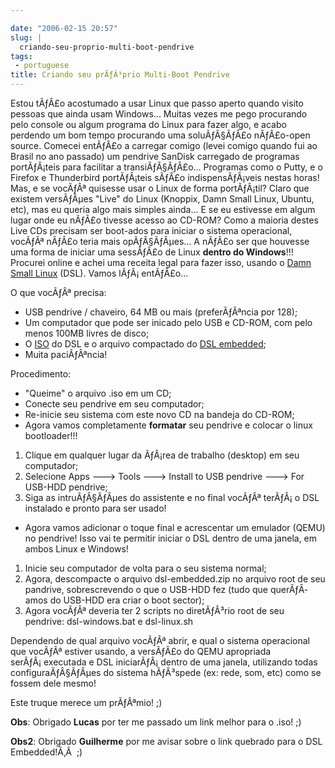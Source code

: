 ```yaml
---

date: "2006-02-15 20:57"
slug: |
  criando-seu-proprio-multi-boot-pendrive
tags:
 - portuguese
title: Criando seu prÃƒÂ³prio Multi-Boot Pendrive
---
```


Estou tÃƒÂ£o acostumado a usar Linux que passo aperto quando visito
pessoas que ainda usam Windows... Muitas vezes me pego procurando pelo
console ou algum programa do Linux para fazer algo, e acabo perdendo um
bom tempo procurando uma soluÃƒÂ§ÃƒÂ£o nÃƒÂ£o-open source. Comecei
entÃƒÂ£o a carregar comigo (levei comigo quando fui ao Brasil no ano
passado) um pendrive SanDisk carregado de programas portÃƒÂ¡teis para
facilitar a transiÃƒÂ§ÃƒÂ£o... Programas como o Putty, e o Firefox e
Thunderbird portÃƒÂ¡teis sÃƒÂ£o indispensÃƒÂ¡veis nestas horas! Mas, e
se vocÃƒÂª quisesse usar o Linux de forma portÃƒÂ¡til? Claro que existem
versÃƒÂµes "Live" do Linux (Knoppix, Damn Small Linux, Ubuntu, etc), mas
eu queria algo mais simples ainda... E se eu estivesse em algum lugar
onde eu nÃƒÂ£o tivesse acesso ao CD-ROM? Como a maioria destes Live CDs
precisam ser boot-ados para iniciar o sistema operacional, vocÃƒÂª
nÃƒÂ£o teria mais opÃƒÂ§ÃƒÂµes... A nÃƒÂ£o ser que houvesse uma forma de
iniciar uma sessÃƒÂ£o de Linux **dentro do Windows**!!! Procurei online
e achei uma receita legal para fazer isso, usando o [Damn Small
Linux](http://www.damnsmalllinux.org/) (DSL). Vamos lÃƒÂ¡ entÃƒÂ£o...

O que vocÃƒÂª precisa:

-   USB pendrive / chaveiro, 64 MB ou mais (preferÃƒÂªncia por 128);
-   Um computador que pode ser inicado pelo USB e CD-ROM, com pelo menos
    100MB livres de disco;
-   O
    [ISO](ftp://distro.ibiblio.org/pub/linux/distributions/damnsmall/current/current.iso)
    do DSL e o arquivo compactado do [DSL
    embedded](http://distro.ibiblio.org/pub/linux/distributions/damnsmall/current/);
-   Muita paciÃƒÂªncia!

Procedimento:

-   \"Queime\" o arquivo .iso em um CD;
-   Conecte seu pendrive em seu computador;
-   Re-inicie seu sistema com este novo CD na bandeja do CD-ROM;
-   Agora vamos completamente **formatar** seu pendrive e colocar o
    linux bootloader!!!

1.  Clique em qualquer lugar da ÃƒÂ¡rea de trabalho (desktop) em seu
    computador;
2.  Selecione Apps ---\> Tools ---\> Install to USB pendrive ---\> For
    USB-HDD pendrive;
3.  Siga as intruÃƒÂ§ÃƒÂµes do assistente e no final vocÃƒÂª terÃƒÂ¡ o
    DSL instalado e pronto para ser usado!

-   Agora vamos adicionar o toque final e acrescentar um emulador (QEMU)
    no pendrive! Isso vai te permitir iniciar o DSL dentro de uma
    janela, em ambos Linux e Windows!

1.  Inicie seu computador de volta para o seu sistema normal;
2.  Agora, descompacte o arquivo dsl-embedded.zip no arquivo root de seu
    pandrive, sobrescrevendo o que o USB-HDD fez (tudo que querÃƒÂ­amos
    do USB-HDD era criar o boot sector);
3.  Agora vocÃƒÂª deveria ter 2 scripts no diretÃƒÂ³rio root de seu
    pendrive: dsl-windows.bat e dsl-linux.sh

Dependendo de qual arquivo vocÃƒÂª abrir, e qual o sistema operacional
que vocÃƒÂª estiver usando, a versÃƒÂ£o do QEMU apropriada
serÃƒÂ¡ executada e DSL iniciarÃƒÂ¡ dentro de uma janela, utilizando
todas configuraÃƒÂ§ÃƒÂµes do sistema hÃƒÂ³spede (ex: rede, som, etc)
como se fossem dele mesmo!

Este truque merece um prÃƒÂªmio! ;)

**Obs**: Obrigado **Lucas** por ter me passado um link melhor para o
.iso! ;)

**Obs2**: Obrigado **Guilherme** por me avisar sobre o link quebrado
para o DSL Embedded!Ã‚Â  ;)
